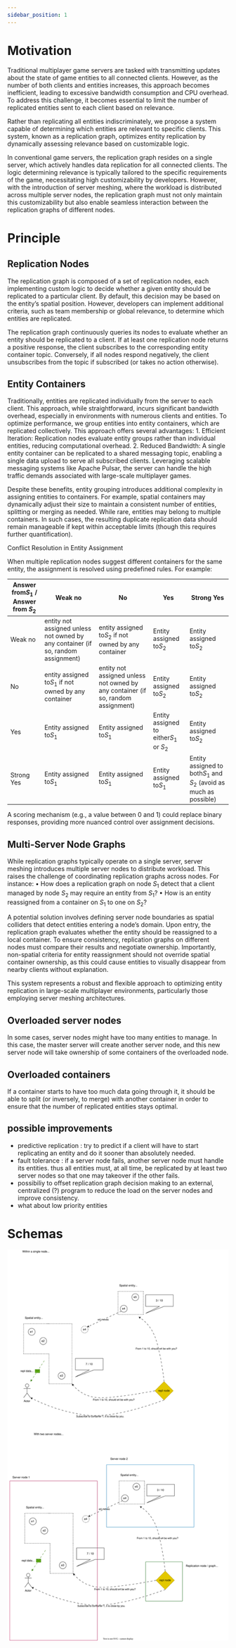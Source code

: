 ```yaml
---
sidebar_position: 1
---
```


# Motivation

Traditional multiplayer game servers are tasked with transmitting updates about the state of game entities to all connected clients. However, as the number of both clients and entities increases, this approach becomes inefficient, leading to excessive bandwidth consumption and CPU overhead. To address this challenge, it becomes essential to limit the number of replicated entities sent to each client based on relevance.

Rather than replicating all entities indiscriminately, we propose a system capable of determining which entities are relevant to specific clients. This system, known as a replication graph, optimizes entity replication by dynamically assessing relevance based on customizable logic.

In conventional game servers, the replication graph resides on a single server, which actively handles data replication for all connected clients. The logic determining relevance is typically tailored to the specific requirements of the game, necessitating high customizability by developers. However, with the introduction of server meshing, where the workload is distributed across multiple server nodes, the replication graph must not only maintain this customizability but also enable seamless interaction between the replication graphs of different nodes.

# Principle

## Replication Nodes

The replication graph is composed of a set of replication nodes, each implementing custom logic to decide whether a given entity should be replicated to a particular client. By default, this decision may be based on the entity’s spatial position. However, developers can implement additional criteria, such as team membership or global relevance, to determine which entities are replicated.

The replication graph continuously queries its nodes to evaluate whether an entity should be replicated to a client. If at least one replication node returns a positive response, the client subscribes to the corresponding entity container topic. Conversely, if all nodes respond negatively, the client unsubscribes from the topic if subscribed (or takes no action otherwise).

## Entity Containers

Traditionally, entities are replicated individually from the server to each client. This approach, while straightforward, incurs significant bandwidth overhead, especially in environments with numerous clients and entities. To optimize performance, we group entities into entity containers, which are replicated collectively. This approach offers several advantages:
	1.	Efficient Iteration: Replication nodes evaluate entity groups rather than individual entities, reducing computational overhead.
	2.	Reduced Bandwidth: A single entity container can be replicated to a shared messaging topic, enabling a single data upload to serve all subscribed clients. Leveraging scalable messaging systems like Apache Pulsar, the server can handle the high traffic demands associated with large-scale multiplayer games.

Despite these benefits, entity grouping introduces additional complexity in assigning entities to containers. For example, spatial containers may dynamically adjust their size to maintain a consistent number of entities, splitting or merging as needed. While rare, entities may belong to multiple containers. In such cases, the resulting duplicate replication data should remain manageable if kept within acceptable limits (though this requires further quantification).

Conflict Resolution in Entity Assignment

When multiple replication nodes suggest different containers for the same entity, the assignment is resolved using predefined rules. For example:

| Answer from$S_1$ / Answer from $S_2$ | Weak no                                                                          | No                                                                               | Yes                                         | Strong Yes                                                             |
| ---------------------------------------- | -------------------------------------------------------------------------------- | -------------------------------------------------------------------------------- | ------------------------------------------- | ---------------------------------------------------------------------- |
| Weak no                                  | entity not assigned unless not owned by any container (if so, random assignment) | entity assigned to$S_2$ if not owned by any container                          | Entity assigned to$S_2$                   | Entity assigned to$S_2$                                              |
| No                                       | entity assigned to$S_1$ if not owned by any container                          | entity not assigned unless not owned by any container (if so, random assignment) | Entity assigned to$S_2$                   | Entity assigned to$S_2$                                              |
| Yes                                      | Entity assigned to$S_1$                                                        | Entity assigned to$S_1$                                                        | Entity assigned to either$S_1$ or $S_2$ | Entity assigned  to$S_2$                                             |
| Strong Yes                               | Entity assigned to$S_1$                                                        | Entity assigned to$S_1$                                                        | Entity assigned to$S_1$                   | Entity assigned to both$S_1$ and $S_2$ (avoid as much as possible) |

A scoring mechanism (e.g., a value between 0 and 1) could replace binary responses, providing more nuanced control over assignment decisions.

## Multi-Server Node Graphs

While replication graphs typically operate on a single server, server meshing introduces multiple server nodes to distribute workload. This raises the challenge of coordinating replication graphs across nodes. For instance:
	•	How does a replication graph on node $S_1$ detect that a client managed by node $S_2$ may require an entity from $S_1$?
	•	How is an entity reassigned from a container on $S_1$ to one on $S_2$?

A potential solution involves defining server node boundaries as spatial colliders that detect entities entering a node’s domain. Upon entry, the replication graph evaluates whether the entity should be reassigned to a local container. To ensure consistency, replication graphs on different nodes must compare their results and negotiate ownership. Importantly, non-spatial criteria for entity reassignment should not override spatial container ownership, as this could cause entities to visually disappear from nearby clients without explanation.

This system represents a robust and flexible approach to optimizing entity replication in large-scale multiplayer environments, particularly those employing server meshing architectures.

## Overloaded server nodes

In some cases, server nodes might have too many entities to manage. In this case, the master server will create another server node, and this new server node will take ownership of some containers of the overloaded node.

## Overloaded containers

If a container starts to have too much data going through it, it should be able to split (or inversely, to merge) with another container in order to ensure that the number of replicated entities stays optimal.

## possible improvements

- predictive replication : try to predict if a client will have to start replicating an entity and do it sooner than absolutely needed.
- fault tolerance : if a server node fails, another server node must handle its entities. thus all entities must, at all time, be replicated by at least two server nodes so that one may takeover if the other fails.
- possibiliy to offset replication graph decision making to an external, centralized (?) program to reduce the load on the server nodes and improve consistency.
- what about low priority entities

# Schemas

![Replication Graph](../static/img/replication-graph.drawio.svg)
